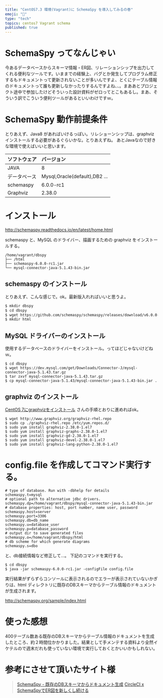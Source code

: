 ```yaml
---
title: "CentOS7.3 環境(Vagrant)に SchemaSpy を導入してみるの巻"
emoji: "📝"
type: "tech"
topics: centos7 Vagrant schema
published: true
---
```


# SchemaSpy ってなんじゃい
今あるデータベースからスキーマ情報・ER図、リレーションシップを出力してくれる便利なツールです。いままでの経験上、バグとか発生してプログラム修正するもドキュメントって更新されないことが多いんですよ、とくにテーブル情報のドキュメントって誰も更新しなかったりするんですよね、、。まああとプロジェクト途中で参加したけどそういった設計資料がゼロってとこもあるし。まあ、そういう訳でこういう便利ツールがあるといいわけですｗ。

# SchemaSpy 動作前提条件
とりあえず、Java8 があればいけるっぽい。リレショーンシップは、graphviz インストールする必要があるぐらいかな。とりあえずね。
あとJavaなので好きな環境で使えばいいと思います。

| ソフトウェア | バージョン |
|:-----------|:----------|
|JAVA    |8      | 
|データベース|Mysql,Oracle(default),DB2 ...    |
|schemaspy|6.0.0-rc1     | 
|Graphviz|2.38.0     | 

# インストール
http://schemaspy.readthedocs.io/en/latest/home.html

schemaspy と、MySQL のドライバー、描画するための graphviz をインストールする。

```
/home/vagrant/dbspy
├── /html
├── schemaspy-6.0.0-rc1.jar
└── mysql-connector-java-5.1.43-bin.jar
```

## schemaspy のインストール
とりあえず、こんな感じで。ok。最新版入れればいいと思うよ。

```bash
$ mkdir dbspy
$ cd dbspy
$ wget https://github.com/schemaspy/schemaspy/releases/download/v6.0.0-rc1/schemaspy-6.0.0-rc1.jar
$ mkdir html
```

## MySQL ドライバーのインストール
使用するデータベースのドライバーをインストール。ってほどじゃないけどねｗ。

```bash:
$ cd dbspy
$ wget https://dev.mysql.com/get/Downloads/Connector-J/mysql-connector-java-5.1.43.tar.gz
$ tar zxvf mysql-connector-java-5.1.43.tar.gz
$ cp mysql-connector-java-5.1.43/mysql-connector-java-5.1.43-bin.jar .
```

## graphviz のインストール
[CentOS 7にgraphvizをインストール](http://qiita.com/ynaito/items/efc2dc2085482dfceac5) さんの手順とおりに進めればok。

```bash:
$ wget http://www.graphviz.org/graphviz-rhel.repo
$ sudo cp ./graphviz-rhel.repo /etc/yum.repos.d/
$ sudo yum install graphviz-2.38.0-1.el7
$ sudo yum install graphviz-graphs-2.38.0-1.el7
$ sudo yum install graphviz-gd-2.38.0-1.el7
$ sudo yum install graphviz-devel-2.38.0-1.el7
$ sudo yum install graphviz-lang-python-2.38.0-1.el7
```

# config.file を作成してコマンド実行する。

```text:config.file
# type of database. Run with -dbhelp for details
schemaspy.t=mysql
# optional path to alternative jdbc drivers.
schemaspy.dp=/home/vagrant/dbspy/mysql-connector-java-5.1.43-bin.jar
# database properties: host, port number, name user, password
schemaspy.host=server
schemaspy.port=3306
schemaspy.db=db_name
schemaspy.u=database_user
schemaspy.p=database_password
# output dir to save generated files
schemaspy.o=/home/vagrant/dbspy/html
# db scheme for which generate diagrams
schemaspy.s=dbo
```

と、db接続情報など修正して…。
下記のコマンドを実行する。

```bash:
$ cd dbspy
$ java -jar schemaspy-6.0.0-rc1.jar -configFile config.file
```

実行結果がずらずらコンソールに表示されるのでエラーが表示されていないかぎりは、html ディレクトリに既存のDBスキーマからテーブル情報のドキュメントが生成されます。

http://schemaspy.org/sample/index.html

# 使った感想
400テーブル数ある既存のDBスキーマからテーブル情報のドキュメントを生成したところ、約２時間位かかりました。結果として手メンテする資料より全然イケテルので週末だれも使っていない環境で実行しておくとかいいかもしれない。

# 参考にさせて頂いたサイト様
> [SchemaSpy - 既存のDBスキーマからドキュメント生成](http://www.moongift.jp/2017/07/schemaspy-%E6%97%A2%E5%AD%98%E3%81%AEdb%E3%82%B9%E3%82%AD%E3%83%BC%E3%83%9E%E3%81%8B%E3%82%89%E3%83%89%E3%82%AD%E3%83%A5%E3%83%A1%E3%83%B3%E3%83%88%E7%94%9F%E6%88%90/)
> [CircleCI x SchemaSpyでER図を新しくし続ける](http://hatappi.hateblo.jp/entry/2017/03/28/083000)











